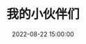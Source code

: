 ---
layout: links
title: 我的小伙伴们
date: 2022-08-22 15:00:00
keywords: 链接
description: Cccc_的小伙伴们
comments: true
links:
  - url: https://purefish.cn/
    avatar: /links/icon/3630190350.webp
    name: 一条咸鱼与狗
    blog: 一条咸鱼与狗的博客
    desc: 心灵的伤口，是时间无法抹平的
    color: '#404040' # 代表色
    email: # 非必须
placeholder: 还没想好说些什么 # 默认对友链的描述
tip: 友链加载中～如失败请刷新重试～
---
